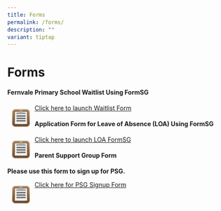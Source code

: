```yaml
---
title: Forms
permalink: /forms/
description: ""
variant: tiptap
---
```

<h1>Forms</h1>
<h4><strong>Fernvale Primary School Waitlist Using FormSG</strong></h4>
<div class="isomer-image-wrapper">
<img style="width:8%; float:left;padding:11px" height="auto" width="100%" src="/images/Forms-Icon.png">
</div>
<p><a href="https://go.gov.sg/fvps-waitlist" rel="noopener noreferrer nofollow" target="_blank">Click here to launch Waitlist Form</a>
</p>
<h4><strong>Application Form for Leave of Absence (LOA) Using FormSG</strong></h4>
<div class="isomer-image-wrapper">
<img style="width:8%; float:left;padding:11px" height="auto" width="100%" src="/images/Forms-Icon.png">
</div>
<p><a href="https://go.gov.sg/fvps-loa" rel="noopener noreferrer nofollow" target="_blank">Click here to launch LOA FormSG</a>
</p>
<h4><strong>Parent Support Group Form</strong></h4>
<p><strong>Please use this form to sign up for PSG.</strong>
</p>
<div class="isomer-image-wrapper">
<img style="width:8%; float:left;padding:11px" height="auto" width="100%" src="/images/Forms-Icon.png">
</div>
<p><a href="https://go.gov.sg/fvps-psg-signup" rel="noopener noreferrer nofollow" target="_blank">Click here for PSG Signup Form</a>
</p>